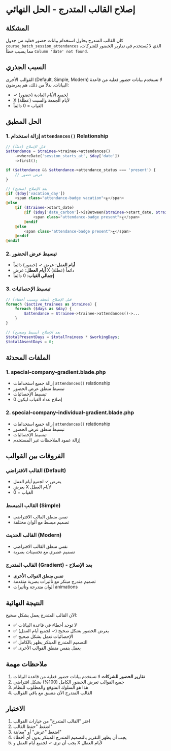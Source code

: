 # إصلاح القالب المتدرج - الحل النهائي

## المشكلة
كان القالب المتدرج يحاول استخدام بيانات حضور فعلية من جدول `course_batch_session_attendances` الذي لا يُستخدم في تقارير الحضور للشركات، مما يسبب خطأ `Column 'date' not found`.

## السبب الجذري
القوالب الأخرى (Default, Simple, Modern) لا تستخدم بيانات حضور فعلية من قاعدة البيانات. بدلاً من ذلك، هم يعرضون:
- ✓ (حضور) لجميع الأيام العادية
- X (عطلة) لأيام الجمعة والسبت
- الغياب = 0 دائماً

## الحل المطبق

### 1. إزالة استخدام `attendances()` Relationship
```php
// قبل الإصلاح (خطأ)
$attendance = $trainee->trainee->attendances()
    ->whereDate('session_starts_at', $day['date'])
    ->first();

if ($attendance && $attendance->attendance_status === 'present') {
    // عرض حضور
}

// بعد الإصلاح (صحيح)
@if ($day['vacation_day'])
    <span class="attendance-badge vacation">ع</span>
@else
    @if ($trainee->start_date)
        @if ($day['date_carbon']->isBetween($trainee->start_date, $trainee->end_date))
            <span class="attendance-badge present">ح</span>
        @endif
    @else
        <span class="attendance-badge present">ح</span>
    @endif
@endif
```

### 2. تبسيط عرض الحضور
- **أيام العمل**: عرض ✓ (حضور) دائماً
- **أيام العطل**: عرض X (عطلة) دائماً
- **إجمالي الغياب**: 0 دائماً

### 3. تبسيط الإحصائيات
```php
// قبل الإصلاح (معقد ويسبب أخطاء)
foreach ($active_trainees as $trainee) {
    foreach ($days as $day) {
        $attendance = $trainee->trainee->attendances()->...
    }
}

// بعد الإصلاح (بسيط وصحيح)
$totalPresentDays = $totalTrainees * $workingDays;
$totalAbsentDays = 0;
```

## الملفات المحدثة

### 1. special-company-gradient.blade.php
- إزالة جميع استخدامات `attendances()` relationship
- تبسيط منطق عرض الحضور
- تبسيط الإحصائيات
- إصلاح عداد الغياب ليكون 0

### 2. special-company-individual-gradient.blade.php
- إزالة جميع استخدامات `attendances()` relationship
- تبسيط منطق عرض الحضور
- تبسيط الإحصائيات
- إزالة عمود الملاحظات غير المستخدم

## الفروقات بين القوالب

### القالب الافتراضي (Default)
- يعرض ✓ لجميع أيام العمل
- يعرض X لأيام العطل
- الغياب = 0

### القالب المبسط (Simple)
- نفس منطق القالب الافتراضي
- تصميم مبسط مع ألوان مختلفة

### القالب الحديث (Modern)
- نفس منطق القالب الافتراضي
- تصميم عصري مع تحسينات بصرية

### القالب المتدرج (Gradient) - بعد الإصلاح
- **نفس منطق القوالب الأخرى**
- تصميم متدرج مبتكر مع تأثيرات بصرية متقدمة
- ألوان متدرجة وتأثيرات animations

## النتيجة النهائية

الآن القالب المتدرج يعمل بشكل صحيح:
- ✅ لا توجد أخطاء في قاعدة البيانات
- ✅ يعرض الحضور بشكل صحيح (✓ لجميع أيام العمل)
- ✅ الإحصائيات تعمل بشكل صحيح
- ✅ التصميم المتدرج المبتكر يظهر بالكامل
- ✅ يعمل بنفس منطق القوالب الأخرى

## ملاحظات مهمة

1. **تقارير الحضور للشركات** لا تستخدم بيانات حضور فعلية من قاعدة البيانات
2. جميع القوالب تعرض الحضور الكامل (100%) بشكل افتراضي
3. هذا هو السلوك المتوقع والمطلوب للنظام
4. القالب المتدرج الآن متسق مع باقي القوالب

## الاختبار

1. اختر "القالب المتدرج" من خيارات القوالب
2. اضغط "حفظ القالب"
3. اضغط "عرض" أو "معاينة"
4. يجب أن يظهر التقرير بالتصميم المتدرج المبتكر بدون أي أخطاء
5. يجب أن ترى ✓ لجميع أيام العمل و X لأيام العطل
